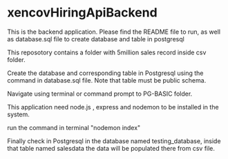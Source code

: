 # xencovHiringApiBackend
This is the backend application. Please find the README file to run, as well as database.sql file to create database and table in postgresql

This reposotory contains a folder with 5million sales record inside csv folder.

Create the database and corresponding table in Postgresql using the command in database.sql file. Note that table must be public schema.

Navigate using terminal or command prompt to PG-BASIC folder. 

This application need node.js , express and nodemon to be installed in the system.

run the command in terminal "nodemon index"

Finally check in Postgresql in the database named testing_database, inside that table named salesdata the data will be populated there from csv file.
